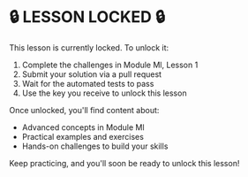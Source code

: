# 🔒 LESSON LOCKED 🔒

This lesson is currently locked. To unlock it:

1. Complete the challenges in Module Ml, Lesson 1
2. Submit your solution via a pull request
3. Wait for the automated tests to pass
4. Use the key you receive to unlock this lesson

Once unlocked, you'll find content about:
- Advanced concepts in Module Ml
- Practical examples and exercises
- Hands-on challenges to build your skills

Keep practicing, and you'll soon be ready to unlock this lesson!
